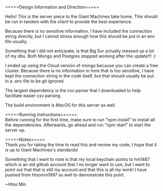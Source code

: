 =====Design Information and Direction=====  

Hello! This is the server piece to the Giant Machines take home. This should be run in tandem with the client to provide the best experience. 

Because there is no sensitive information, I have included the connection string directly, but I cannot stress enough how this should be put in an env file usually.

Something that I did not anticipate, is that Big Sur actually messed up a lot of my dbs. Both Mongo and Postgres stopped working after the update!!! :(

I ended up using the Cloud version of mongo because you can create a free cluster. Because there is no information in here that is too sensitive, I have kept the connection string in the code itself, but that should usually be put in a .env file to be git ignored.

The largest dependency is the csv parser that I downloaded to help facilitate easier csv parsing.

The build environment is MacOS for this server as well.

=====Running instructions======  
Before running for the first time, make sure to run "npm install" to install all the dependencies.
Afterwards, go ahead and run "npm start" to start the server up.

=====Notes=====  
Thank you for taking the time to read this and review my code, I hope that it is up to Giant Machines's standards!

Something that I want to note is that my local keychain points to hm1487 which is an old github account that I no longer want to use, but I want to point out that that is still my account and that this is all my work! I have pushed from htoomin1997 as well to demonstrate this point.

~Htoo Min